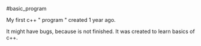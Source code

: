 #basic_program

My first c++ " program " created 1 year ago.

It might have bugs, because is not finished. It was created to learn basics of c++.
